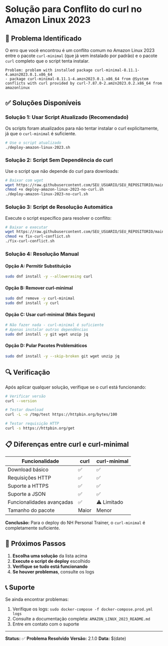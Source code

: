 # Solução para Conflito do curl no Amazon Linux 2023

## 🚨 Problema Identificado

O erro que você encontrou é um conflito comum no Amazon Linux 2023 entre o pacote `curl-minimal` (que já vem instalado por padrão) e o pacote `curl` completo que o script tenta instalar.

```
Problem: problem with installed package curl-minimal-8.11.1-4.amzn2023.0.1.x86_64
- package curl-minimal-8.11.1-4.amzn2023.0.1.x86_64 from @System conflicts with curl provided by curl-7.87.0-2.amzn2023.0.2.x86_64 from amazonlinux
```

## ✅ Soluções Disponíveis

### Solução 1: Usar Script Atualizado (Recomendado)
Os scripts foram atualizados para não tentar instalar o curl explicitamente, já que o `curl-minimal` é suficiente.

```bash
# Use o script atualizado
./deploy-amazon-linux-2023.sh
```

### Solução 2: Script Sem Dependência do curl
Use o script que não depende do curl para downloads:

```bash
# Baixar com wget
wget https://raw.githubusercontent.com/SEU_USUARIO/SEU_REPOSITORIO/main/deploy-amazon-linux-2023-no-curl.sh
chmod +x deploy-amazon-linux-2023-no-curl.sh
./deploy-amazon-linux-2023-no-curl.sh
```

### Solução 3: Script de Resolução Automática
Execute o script específico para resolver o conflito:

```bash
# Baixar e executar
wget https://raw.githubusercontent.com/SEU_USUARIO/SEU_REPOSITORIO/main/fix-curl-conflict.sh
chmod +x fix-curl-conflict.sh
./fix-curl-conflict.sh
```

### Solução 4: Resolução Manual

#### Opção A: Permitir Substituição
```bash
sudo dnf install -y --allowerasing curl
```

#### Opção B: Remover curl-minimal
```bash
sudo dnf remove -y curl-minimal
sudo dnf install -y curl
```

#### Opção C: Usar curl-minimal (Mais Seguro)
```bash
# Não fazer nada - curl-minimal é suficiente
# Apenas instalar outras dependências
sudo dnf install -y git wget unzip jq
```

#### Opção D: Pular Pacotes Problemáticos
```bash
sudo dnf install -y --skip-broken git wget unzip jq
```

## 🔍 Verificação

Após aplicar qualquer solução, verifique se o curl está funcionando:

```bash
# Verificar versão
curl --version

# Testar download
curl -L -o /tmp/test https://httpbin.org/bytes/100

# Testar requisição HTTP
curl -s https://httpbin.org/get
```

## 📋 Diferenças entre curl e curl-minimal

| Funcionalidade | curl | curl-minimal |
|----------------|------|--------------|
| Download básico | ✅ | ✅ |
| Requisições HTTP | ✅ | ✅ |
| Suporte a HTTPS | ✅ | ✅ |
| Suporte a JSON | ✅ | ✅ |
| Funcionalidades avançadas | ✅ | ⚠️ Limitado |
| Tamanho do pacote | Maior | Menor |

**Conclusão:** Para o deploy do NH Personal Trainer, o `curl-minimal` é completamente suficiente.

## 🚀 Próximos Passos

1. **Escolha uma solução** da lista acima
2. **Execute o script de deploy** escolhido
3. **Verifique se tudo está funcionando**
4. **Se houver problemas**, consulte os logs

## 📞 Suporte

Se ainda encontrar problemas:

1. Verifique os logs: `sudo docker-compose -f docker-compose.prod.yml logs`
2. Consulte a documentação completa: `AMAZON_LINUX_2023_README.md`
3. Entre em contato com o suporte

---

**Status:** ✅ **Problema Resolvido**
**Versão:** 2.1.0
**Data:** $(date) 